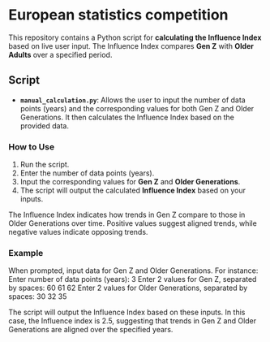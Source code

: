 # European statistics competition

This repository contains a Python script for **calculating the Influence Index** based on live user input. The Influence Index compares **Gen Z** with **Older Adults** over a specified period.

## Script

- **`manual_calculation.py`**: Allows the user to input the number of data points (years) and the corresponding values for both Gen Z and Older Generations. It then calculates the Influence Index based on the provided data.

### How to Use

1. Run the script.
2. Enter the number of data points (years).
3. Input the corresponding values for **Gen Z** and **Older Generations**.
4. The script will output the calculated **Influence Index** based on your inputs.

The Influence Index indicates how trends in Gen Z compare to those in Older Generations over time. Positive values suggest aligned trends, while negative values indicate opposing trends.

### Example

When prompted, input data for Gen Z and Older Generations. For instance:
Enter number of data points (years): 3
Enter 2 values for Gen Z, separated by spaces: 60 61 62 
Enter 2 values for Older Generations, separated by spaces: 30 32 35

The script will output the Influence Index based on these inputs. In this case, the Influence index is 2.5, suggesting that trends in Gen Z and Older Generations are aligned over the specified years.
